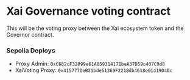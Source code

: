 # Xai Governance voting contract

This will be the voting proxy between the Xai ecosystem token and the Governor contract.

### Sepolia Deploys

- Proxy Admin: `0xC682cF32099e61A859314171beA37D59c407C9d8`
- XaiVoting Proxy: `0x415777DeB21bde51369F2218db4618e61419D4Dc`